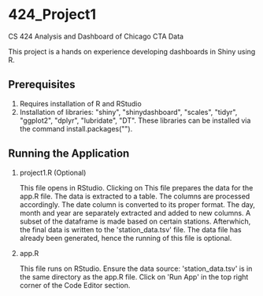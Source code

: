 # 424_Project1
CS 424 Analysis and Dashboard of Chicago CTA Data

This project is a hands on experience developing dashboards in Shiny using R.

Prerequisites
-------------
1. Requires installation of R and RStudio
2. Installation of libraries: "shiny", "shinydashboard", "scales", "tidyr", "ggplot2", "dplyr", "lubridate", "DT". 
   These libraries can be installed via the command install.packages("<library name>").
   
Running the Application
-----------------------
1. project1.R (Optional)
      
      This file opens in RStudio. Clicking on This file prepares the data for the app.R file. The data is extracted to a table. The columns are processed accordingly. The date column is converted to its proper format. The day, month and year are separately extracted and added to new columns. A subset of the dataframe is made based on certain stations. Afterwhich, the final data is written to the 'station_data.tsv' file. The data file has already been generated, hence the running of this file is optional.
      
2. app.R
      
      This file runs on RStudio. Ensure the data source: 'station_data.tsv' is in the same directory as the app.R file. Click on 'Run App' in the top right corner of the Code Editor section. 